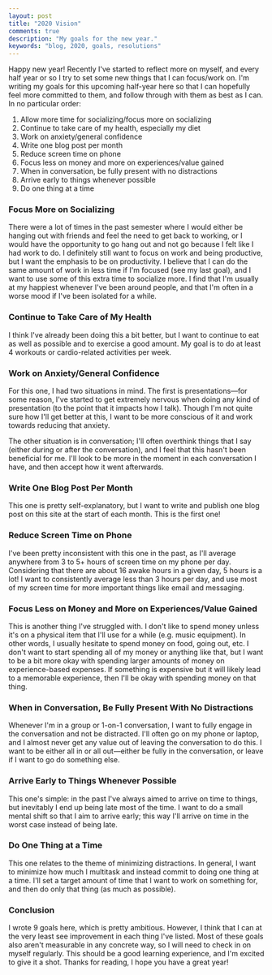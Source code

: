 ```yaml
---
layout: post
title: "2020 Vision"
comments: true
description: "My goals for the new year."
keywords: "blog, 2020, goals, resolutions"
---
```


Happy new year! Recently I've started to reflect more on myself, and every half year or so I try to set some new things that I can focus/work on. I'm writing my goals for this upcoming half-year here so that I can hopefully feel more committed to them, and follow through with them as best as I can. In no particular order:

1. Allow more time for socializing/focus more on socializing
2. Continue to take care of my health, especially my diet
3. Work on anxiety/general confidence
4. Write one blog post per month
5. Reduce screen time on phone
6. Focus less on money and more on experiences/value gained
7. When in conversation, be fully present with no distractions
8. Arrive early to things whenever possible
9. Do one thing at a time

### Focus More on Socializing

There were a lot of times in the past semester where I would either be hanging out with friends and feel the need to get back to working, or I would have the opportunity to go hang out and not go because I felt like I had work to do. I definitely still want to focus on work and being productive, but I want the emphasis to be on productivity. I believe that I can do the same amount of work in less time if I'm focused (see my last goal), and I want to use some of this extra time to socialize more. I find that I'm usually at my happiest whenever I've been around people, and that I'm often in a worse mood if I've been isolated for a while.

### Continue to Take Care of My Health

I think I've already been doing this a bit better, but I want to continue to eat as well as possible and to exercise a good amount. My goal is to do at least 4 workouts or cardio-related activities per week.

### Work on Anxiety/General Confidence

For this one, I had two situations in mind. The first is presentations—for some reason, I've started to get extremely nervous when doing any kind of presentation (to the point that it impacts how I talk). Though I'm not quite sure how I'll get better at this, I want to be more conscious of it and work towards reducing that anxiety.

The other situation is in conversation; I'll often overthink things that I say (either during or after the conversation), and I feel that this hasn't been beneficial for me. I'll look to be more in the moment in each conversation I have, and then accept how it went afterwards.

### Write One Blog Post Per Month

This one is pretty self-explanatory, but I want to write and publish one blog post on this site at the start of each month. This is the first one!

### Reduce Screen Time on Phone

I've been pretty inconsistent with this one in the past, as I'll average anywhere from 3 to 5+ hours of screen time on my phone per day. Considering that there are about 16 awake hours in a given day, 5 hours is a lot! I want to consistently average less than 3 hours per day, and use most of my screen time for more important things like email and messaging.

### Focus Less on Money and More on Experiences/Value Gained

This is another thing I've struggled with. I don't like to spend money unless it's on a physical item that I'll use for a while (e.g. music equipment). In other words, I usually hesitate to spend money on food, going out, etc. I don't want to start spending all of my money or anything like that, but I want to be a bit more okay with spending larger amounts of money on experience-based expenses. If something is expensive but it will likely lead to a memorable experience, then I'll be okay with spending money on that thing.

### When in Conversation, Be Fully Present With No Distractions

Whenever I'm in a group or 1-on-1 conversation, I want to fully engage in the conversation and not be distracted. I'll often go on my phone or laptop, and I almost never get any value out of leaving the conversation to do this. I want to be either all in or all out—either be fully in the conversation, or leave if I want to go do something else.

### Arrive Early to Things Whenever Possible

This one's simple: in the past I've always aimed to arrive on time to things, but inevitably I end up being late most of the time. I want to do a small mental shift so that I aim to arrive early; this way I'll arrive on time in the worst case instead of being late.

### Do One Thing at a Time

This one relates to the theme of minimizing distractions. In general, I want to minimize how much I multitask and instead commit to doing one thing at a time. I'll set a target amount of time that I want to work on something for, and then do only that thing (as much as possible).

### Conclusion

I wrote 9 goals here, which is pretty ambitious. However, I think that I can at the very least see improvement in each thing I've listed. Most of these goals also aren't measurable in any concrete way, so I will need to check in on myself regularly. This should be a good learning experience, and I'm excited to give it a shot. Thanks for reading, I hope you have a great year!
